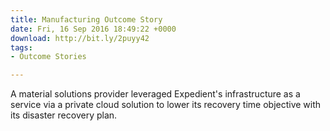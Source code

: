 ```yaml
---
title: Manufacturing Outcome Story
date: Fri, 16 Sep 2016 18:49:22 +0000
download: http://bit.ly/2puyy42
tags:
- Outcome Stories

---
```

A material solutions provider leveraged Expedient's infrastructure as a service via a private cloud solution to lower its recovery time objective with its disaster recovery plan.